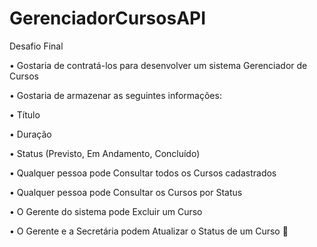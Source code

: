 # GerenciadorCursosAPI


Desafio Final

 

• Gostaria de contratá-los para desenvolver um sistema Gerenciador de Cursos

• Gostaria de armazenar as seguintes informações:

• Título

• Duração

• Status (Previsto, Em Andamento, Concluído)

• Qualquer pessoa pode Consultar todos os Cursos cadastrados

• Qualquer pessoa pode Consultar os Cursos por Status

• O Gerente do sistema pode Excluir um Curso


• O Gerente e a Secretária podem Atualizar o Status de um Curso

